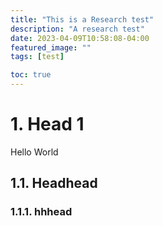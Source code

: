 ```yaml
---
title: "This is a Research test"
description: "A research test"
date: 2023-04-09T10:58:08-04:00
featured_image: ""
tags: [test]

toc: true
---
```


# 1. Head 1

Hello World

## 1.1. Headhead
### 1.1.1. hhhead

